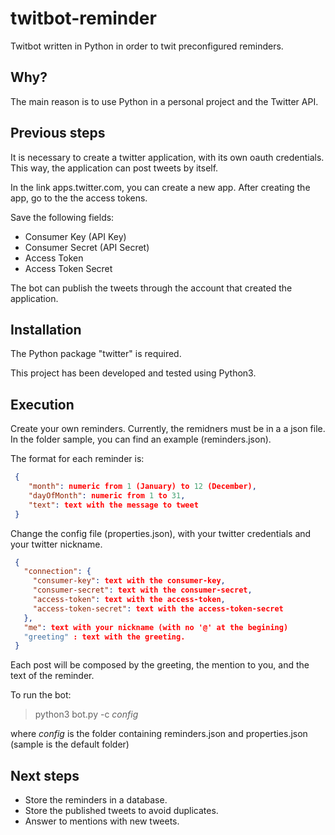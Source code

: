 # twitbot-reminder

Twitbot written in Python in order to twit preconfigured reminders.

## Why?

The main reason is to use Python in a personal project and the Twitter API.

## Previous steps

It is necessary to create a twitter application, with its own oauth credentials. This way, the application can post tweets by itself.

In the link apps.twitter.com, you can create a new app. After creating the app, go to the the access tokens.

Save the following fields:

* Consumer Key (API Key)
* Consumer Secret (API Secret)
* Access Token
* Access Token Secret

The bot can publish the tweets through the account that created the application.

## Installation

The Python package "twitter" is required.

This project has been developed and tested using Python3.

## Execution

Create your own reminders. Currently, the remidners must be in a a json file. In the folder sample, you can find an example (reminders.json).

The format for each reminder is:

```json
 {
    "month": numeric from 1 (January) to 12 (December),
    "dayOfMonth": numeric from 1 to 31,
    "text": text with the message to tweet
 }
```

Change the config file (properties.json), with your twitter credentials and your twitter nickname.

```json
 {
   "connection": {
     "consumer-key": text with the consumer-key,
     "consumer-secret": text with the consumer-secret,
     "access-token": text with the access-token,
     "access-token-secret": text with the access-token-secret
   },
   "me": text with your nickname (with no '@' at the begining)
   "greeting" : text with the greeting.
 }
```

Each post will be composed by the greeting, the mention to you, and the text of the reminder.

To run the bot:

> python3 bot.py -c _config_

where _config_ is the folder containing reminders.json and properties.json (sample is the default folder)

## Next steps

* Store the reminders in a database.
* Store the published tweets to avoid duplicates.
* Answer to mentions with new tweets.



